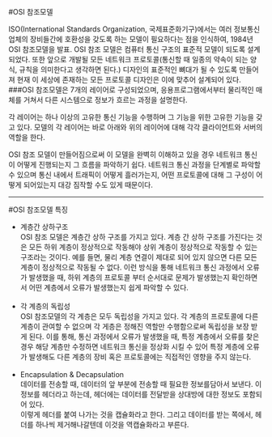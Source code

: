 #OSI 참조모델

ISO(International Standards Organization, 국제표준화기구)에서는 여러 정보통신 업체의 장비들간에 호환성을 갖도록 하는 모델이 필요하다는 점을 인식하여, 1984년 OSI 참조모델을 발표. 
OSI 참조 모델은 컴퓨터 통신 구조의 표준적 모델이 되도록 설계되었다. 또한 앞으로 개발될 모든 네트워크 프로토콜(통신할 때 일종의 약속이 되는 양식, 규칙을 의미한다고 생각하면 된다.) 디자인의 표준적인 뼈대가 될 수 있도록 만들어져 현재 이 세상에 존재하는 모든 프로토콜 디자인은 이에 맞추어 설계되어 있다.
###OSI 참조모델은 7개의 레이어로 구성되었으며, 응용프로그램에서부터 물리적인 매체를 거쳐서 다른 시스템으로 정보가 흐르는 과정을 설명한다.

각 레이어는 하나 이상의 고유한 통신 기능을 수행하며 그 기능을 위한 고유한 기능을 갖고 있다. 모델의 각 레이어는 바로 아래와 위의 레이어에 대해 각각 클라이언트와 서버의 역할을 한다.

OSI 참조 모델이 만들어짐으로써 이 모델을 완벽히 이해하고 있을 경우 네트워크 통신이 어떻게 진행되는지 그 흐름을 파악하기 쉽다. 네트워크 통신 과정을 단계별로 파악할 수 있으며 통신 내에서 트래픽이 어떻게 흘러가는지, 어떤 프로토콜에 대해 그 구성이 어떻게 되어있는지 대강 짐작할 수도 있게 때문이다.
<hr/>

#OSI 참조모델 특징

- 계층간 상하구조<br/>
OSI 참조 모델은 계층간 상하 구조를 가지고 있다. 계층 간 상하 구조를 가진다는 것은 모든 하위 계층이 정상적으로 작동해야 상위 계층이 정상적으로 작동할 수 있는 구조라는 것이다.
예를 들면, 물리 계층 연결이 제대로 되어 있지 않으면 다른 모든 계층이 정상적으로 작동될 수 없다. 이런 방식을 통해 네트워크 통신 과정에서 오류가 발생했을 때, 하위 계층의 프로토콜 부터 순서대로 문제가 발생했는지 확인하면서 어떤 계층에서 오류가 발생했는지 쉽게 파악할 수 있다.
<br/><br/>
- 각 계층의 독립성<br/>
OSI 참조모델의 각 계층은 모두 독립성을 가지고 있다. 각 계층의 프로토콜에 다른 계층이 관여할 수 없으며 각 게층은 정해진 역할만 수행함으로써 독립성을 보장 받게 된다.
이를 통해, 통신 과정에서 오류가 발생했을 때, 특정 계층에서 오류를 찾은 경우 해당 계층만 수정하면 네트워크 통신을 정상화 시킬 수 있어 특정 계층에 오류가 발생해도 다른 계층의 장비 혹은 프로토콜에는 직접적인 영향을 주지 않는다.
<br/><br/>
- Encapsulation & Decapsulation<br/>
데이터를 전송할 때, 데이터의 앞 부분에 전송할 때 필요한 정보를담아서 보낸다. 이 정보를 헤더라고 하는데, 헤더에는 데이터를 전달받을 상대방에 대한 정보도 포함되어 있다.<br/>
이렇게 헤더를 붙여 나가는 것을 캡슐화라고 한다. 그리고 데이터를 받는 쪽에서, 헤더를 하나씩 제거해나갈텐데 이것을 역캡슐화라고 부른다.


